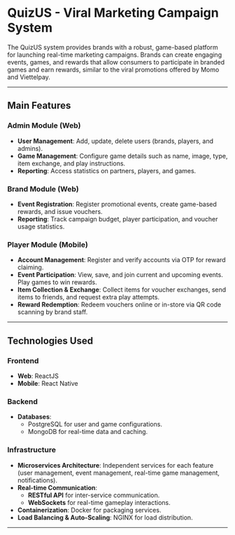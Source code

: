 # QuizUS - Viral Marketing Campaign System

The QuizUS system provides brands with a robust, game-based platform for launching real-time marketing campaigns. Brands can create engaging events, games, and rewards that allow consumers to participate in branded games and earn rewards, similar to the viral promotions offered by Momo and Viettelpay.

---

## Main Features

### Admin Module (Web)
- **User Management**: Add, update, delete users (brands, players, and admins).
- **Game Management**: Configure game details such as name, image, type, item exchange, and play instructions.
- **Reporting**: Access statistics on partners, players, and games.

### Brand Module (Web)
- **Event Registration**: Register promotional events, create game-based rewards, and issue vouchers.
- **Reporting**: Track campaign budget, player participation, and voucher usage statistics.

### Player Module (Mobile)
- **Account Management**: Register and verify accounts via OTP for reward claiming.
- **Event Participation**: View, save, and join current and upcoming events. Play games to win rewards.
- **Item Collection & Exchange**: Collect items for voucher exchanges, send items to friends, and request extra play attempts.
- **Reward Redemption**: Redeem vouchers online or in-store via QR code scanning by brand staff.

---

## Technologies Used

### Frontend
- **Web**: ReactJS
- **Mobile**: React Native

### Backend
- **Databases**: 
  - PostgreSQL for user and game configurations.
  - MongoDB for real-time data and caching.

### Infrastructure
- **Microservices Architecture**: Independent services for each feature (user management, event management, real-time game management, notifications).
- **Real-time Communication**:
  - **RESTful API** for inter-service communication.
  - **WebSockets** for real-time gameplay interactions.
- **Containerization**: Docker for packaging services.
- **Load Balancing & Auto-Scaling**: NGINX for load distribution.

---
